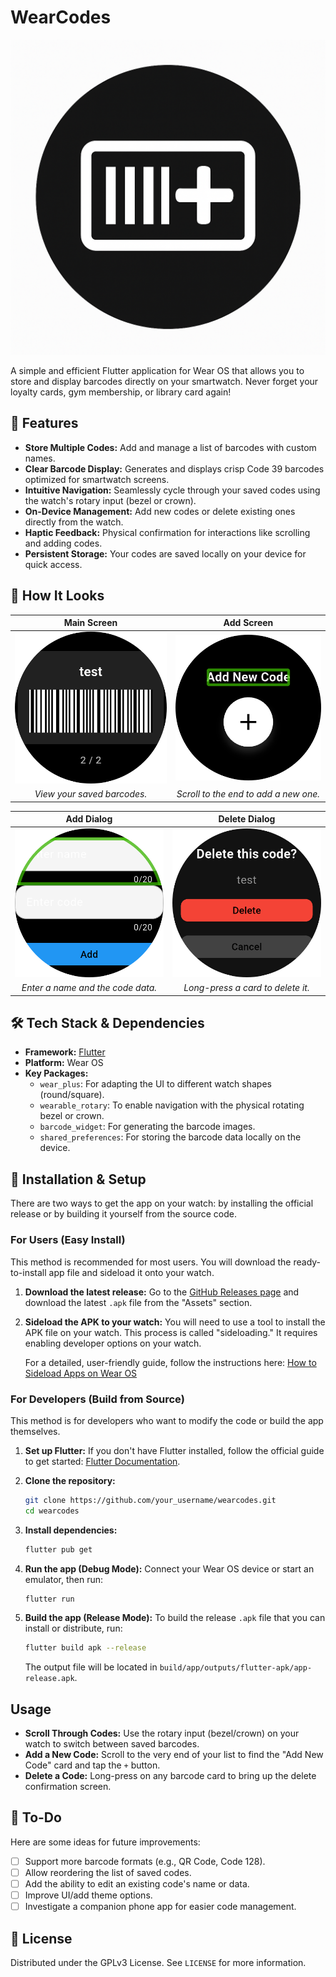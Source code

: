 # WearCodes

![WearCodes Icon](assets/icon.png)

A simple and efficient Flutter application for Wear OS that allows you to store and display barcodes directly on your smartwatch. Never forget your loyalty cards, gym membership, or library card again!

## 🌟 Features

- **Store Multiple Codes:** Add and manage a list of barcodes with custom names.
- **Clear Barcode Display:** Generates and displays crisp Code 39 barcodes optimized for smartwatch screens.
- **Intuitive Navigation:** Seamlessly cycle through your saved codes using the watch's rotary input (bezel or crown).
- **On-Device Management:** Add new codes or delete existing ones directly from the watch.
- **Haptic Feedback:** Physical confirmation for interactions like scrolling and adding codes.
- **Persistent Storage:** Your codes are saved locally on your device for quick access.

## 📲 How It Looks

| Main Screen | Add Screen |
| :---: | :---: |
| ![Barcode Tile](screenshots/barcode_tile.png) | ![Add Tile](screenshots/add_tile.png) |
| *View your saved barcodes.* | *Scroll to the end to add a new one.* |

| Add Dialog | Delete Dialog |
| :---: | :---: |
| ![Add Popup](screenshots/add_screen_popup.png) | ![Delete Popup](screenshots/delete_popup.png) |
| *Enter a name and the code data.* | *Long-press a card to delete it.* |

## 🛠️ Tech Stack & Dependencies

- **Framework:** [Flutter](https://flutter.dev/)
- **Platform:** Wear OS
- **Key Packages:**
  - `wear_plus`: For adapting the UI to different watch shapes (round/square).
  - `wearable_rotary`: To enable navigation with the physical rotating bezel or crown.
  - `barcode_widget`: For generating the barcode images.
  - `shared_preferences`: For storing the barcode data locally on the device.

## 🚀 Installation & Setup

There are two ways to get the app on your watch: by installing the official release or by building it yourself from the source code.

### For Users (Easy Install)

This method is recommended for most users. You will download the ready-to-install app file and sideload it onto your watch.

1.  **Download the latest release:**
    Go to the [GitHub Releases page](https://github.com/your_username/wearcodes/releases) and download the latest `.apk` file from the "Assets" section.

2.  **Sideload the APK to your watch:**
    You will need to use a tool to install the APK file on your watch. This process is called "sideloading." It requires enabling developer options on your watch.

    For a detailed, user-friendly guide, follow the instructions here: [How to Sideload Apps on Wear OS](https://www.howtogeek.com/792549/how-to-sideload-apps-on-wear-os/)

### For Developers (Build from Source)

This method is for developers who want to modify the code or build the app themselves.

1.  **Set up Flutter:**
    If you don't have Flutter installed, follow the official guide to get started: [Flutter Documentation](https://docs.flutter.dev/get-started/install).

2.  **Clone the repository:**
    ```sh
    git clone https://github.com/your_username/wearcodes.git
    cd wearcodes
    ```

3.  **Install dependencies:**
    ```sh
    flutter pub get
    ```

4.  **Run the app (Debug Mode):**
    Connect your Wear OS device or start an emulator, then run:
    ```sh
    flutter run
    ```

5.  **Build the app (Release Mode):**
    To build the release `.apk` file that you can install or distribute, run:
    ```sh
    flutter build apk --release
    ```
    The output file will be located in `build/app/outputs/flutter-apk/app-release.apk`.

## Usage

- **Scroll Through Codes:** Use the rotary input (bezel/crown) on your watch to switch between saved barcodes.
- **Add a New Code:** Scroll to the very end of your list to find the "Add New Code" card and tap the `+` button.
- **Delete a Code:** Long-press on any barcode card to bring up the delete confirmation screen.

## 📝 To-Do

Here are some ideas for future improvements:

- [ ] Support more barcode formats (e.g., QR Code, Code 128).
- [ ] Allow reordering the list of saved codes.
- [ ] Add the ability to edit an existing code's name or data.
- [ ] Improve UI/add theme options.
- [ ] Investigate a companion phone app for easier code management.

## 📄 License

Distributed under the GPLv3 License. See `LICENSE` for more information.